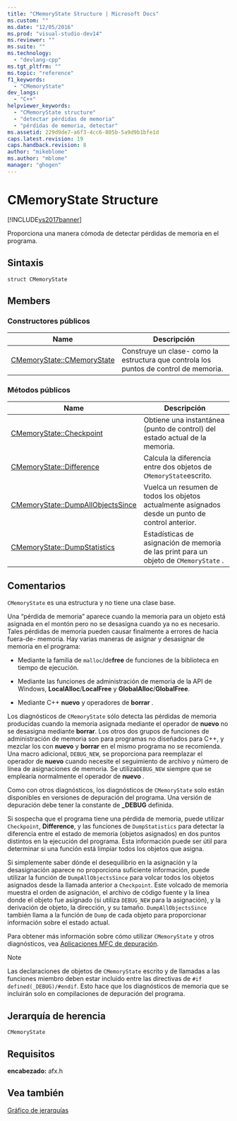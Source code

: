 ```yaml
---
title: "CMemoryState Structure | Microsoft Docs"
ms.custom: ""
ms.date: "12/05/2016"
ms.prod: "visual-studio-dev14"
ms.reviewer: ""
ms.suite: ""
ms.technology: 
  - "devlang-cpp"
ms.tgt_pltfrm: ""
ms.topic: "reference"
f1_keywords: 
  - "CMemoryState"
dev_langs: 
  - "C++"
helpviewer_keywords: 
  - "CMemoryState structure"
  - "detectar pérdidas de memoria"
  - "pérdidas de memoria, detectar"
ms.assetid: 229d9de7-a6f3-4cc6-805b-5a9d9b1bfe1d
caps.latest.revision: 19
caps.handback.revision: 8
author: "mikeblome"
ms.author: "mblome"
manager: "ghogen"
---
```

# CMemoryState Structure
[!INCLUDE[vs2017banner](../../assembler/inline/includes/vs2017banner.md)]

Proporciona una manera cómoda de detectar pérdidas de memoria en el programa.  
  
## Sintaxis  
  
```  
struct CMemoryState  
```  
  
## Members  
  
### Constructores públicos  
  
|Name|Descripción|  
|----------|-----------------|  
|[CMemoryState::CMemoryState](../Topic/CMemoryState::CMemoryState.md)|Construye un clase\- como la estructura que controla los puntos de control de memoria.|  
  
### Métodos públicos  
  
|Name|Descripción|  
|----------|-----------------|  
|[CMemoryState::Checkpoint](../Topic/CMemoryState::Checkpoint.md)|Obtiene una instantánea \(punto de control\) del estado actual de la memoria.|  
|[CMemoryState::Difference](../Topic/CMemoryState::Difference.md)|Calcula la diferencia entre dos objetos de `CMemoryState`escrito.|  
|[CMemoryState::DumpAllObjectsSince](../Topic/CMemoryState::DumpAllObjectsSince.md)|Vuelca un resumen de todos los objetos actualmente asignados desde un punto de control anterior.|  
|[CMemoryState::DumpStatistics](../Topic/CMemoryState::DumpStatistics.md)|Estadísticas de asignación de memoria de las print para un objeto de `CMemoryState` .|  
  
## Comentarios  
 `CMemoryState` es una estructura y no tiene una clase base.  
  
 Una “pérdida de memoria” aparece cuando la memoria para un objeto está asignada en el montón pero no se desasigna cuando ya no es necesario.  Tales pérdidas de memoria pueden causar finalmente a errores de hacia fuera\-de\- memoria.  Hay varias maneras de asignar y desasignar de memoria en el programa:  
  
-   Mediante la familia de `malloc`\/de**free** de funciones de la biblioteca en tiempo de ejecución.  
  
-   Mediante las funciones de administración de memoria de la API de Windows, **LocalAlloc**\/**LocalFree** y **GlobalAlloc**\/**GlobalFree**.  
  
-   Mediante C\+\+ **nuevo** y operadores de **borrar** .  
  
 Los diagnósticos de `CMemoryState` sólo detecta las pérdidas de memoria producidas cuando la memoria asignada mediante el operador de **nuevo** no se desasigna mediante **borrar**.  Los otros dos grupos de funciones de administración de memoria son para programas no diseñados para C\+\+, y mezclar los con **nuevo** y **borrar** en el mismo programa no se recomienda.  Una macro adicional, `DEBUG_NEW`, se proporciona para reemplazar el operador de **nuevo** cuando necesite el seguimiento de archivo y número de línea de asignaciones de memoria.  Se utiliza`DEBUG_NEW` siempre que se emplearía normalmente el operador de **nuevo** .  
  
 Como con otros diagnósticos, los diagnósticos de `CMemoryState` solo están disponibles en versiones de depuración del programa.  Una versión de depuración debe tener la constante de **\_DEBUG** definida.  
  
 Si sospecha que el programa tiene una pérdida de memoria, puede utilizar `Checkpoint`, **Difference**, y las funciones de `DumpStatistics` para detectar la diferencia entre el estado de memoria \(objetos asignados\) en dos puntos distintos en la ejecución del programa.  Esta información puede ser útil para determinar si una función está limpiar todos los objetos que asigna.  
  
 Si simplemente saber dónde el desequilibrio en la asignación y la desasignación aparece no proporciona suficiente información, puede utilizar la función de `DumpAllObjectsSince` para volcar todos los objetos asignados desde la llamada anterior a `Checkpoint`.  Este volcado de memoria muestra el orden de asignación, el archivo de código fuente y la línea donde el objeto fue asignado \(si utiliza `DEBUG_NEW` para la asignación\), y la derivación de objeto, la dirección, y su tamaño.  `DumpAllObjectsSince` también llama a la función de `Dump` de cada objeto para proporcionar información sobre el estado actual.  
  
 Para obtener más información sobre cómo utilizar `CMemoryState` y otros diagnósticos, vea [Aplicaciones MFC de depuración](../Topic/MFC%20Debugging%20Techniques.md).  
  
> [!NOTE]
>  Las declaraciones de objetos de `CMemoryState` escrito y de llamadas a las funciones miembro deben estar incluido entre las directivas de `#if defined(_DEBUG)/#endif`.  Esto hace que los diagnósticos de memoria que se incluirán solo en compilaciones de depuración del programa.  
  
## Jerarquía de herencia  
 `CMemoryState`  
  
## Requisitos  
 **encabezado:** afx.h  
  
## Vea también  
 [Gráfico de jerarquías](../../mfc/hierarchy-chart.md)
